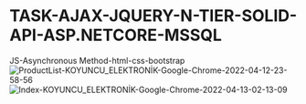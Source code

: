 # TASK-AJAX-JQUERY-N-TIER-SOLID-API-ASP.NETCORE-MSSQL
JS-Asynchronous Method-html-css-bootstrap
![ProductList-KOYUNCU_ELEKTRONİK-Google-Chrome-2022-04-12-23-58-56](https://user-images.githubusercontent.com/101343622/163055570-699af599-03b0-4162-bc16-8ded519e6342.gif)
![Index-KOYUNCU_ELEKTRONİK-Google-Chrome-2022-04-13-02-13-09](https://user-images.githubusercontent.com/101343622/163070205-a05ea935-4bbf-4354-a446-d5f0870a8097.gif)
